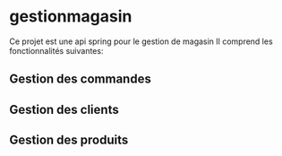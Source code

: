 # gestionmagasin
Ce projet est une api spring pour le gestion de magasin
Il comprend les fonctionnalités suivantes:
## Gestion des commandes
## Gestion des clients
## Gestion des produits
